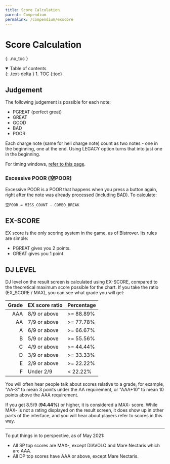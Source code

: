 ```yaml
---
title: Score Calculation
parent: Compendium
permalink: /compendium/exscore
---
```


# Score Calculation
{: .no_toc }

<details open markdown="block">
  <summary>
    Table of contents
  </summary>
  {: .text-delta }
1. TOC
{:toc}
</details>

## Judgement

The following judgement is possible for each note:

* PGREAT (perfect great)
* GREAT
* GOOD
* BAD
* POOR

Each charge note (same for hell charge note) count as two notes - one in the beginning, one at the end. Using LEGACY option turns that into just one in the beginning.

For timing windows, [refer to this page](/misc/iidx_lr2_beatoraja_diff).

### Excessive POOR (空POOR)

Excessive POOR is a POOR that happens when you press a button again, right after the note was already processed (including BAD). To calculate:

```
空POOR = MISS_COUNT - COMBO_BREAK
```

## EX-SCORE

EX score is the only scoring system in the game, as of Bistrover. Its rules are simple:

* PGREAT gives you 2 points.
* GREAT gives you 1 point.

## DJ LEVEL

DJ level on the result screen is calculated using EX-SCORE, compared to the theoretical maximum score possible for the chart. If you take the ratio (EX_SCORE / MAX), you can see what grade you will get:

| Grade | EX score ratio     | Percentage |
| ----: | :----------------- | :--------- |
|  AAA  | 8/9 or above       | >= 88.89%  |
|  AA   | 7/9 or above       | >= 77.78%  |
|  A    | 6/9 or above       | >= 66.67%  |
|  B    | 5/9 or above       | >= 55.56%  |
|  C    | 4/9 or above       | >= 44.44%  |
|  D    | 3/9 or above       | >= 33.33%  |
|  E    | 2/9 or above       | >= 22.22%  |
|  F    | Under 2/9          |  < 22.22%  |

You will often hear people talk about scores relative to a grade, for example, "AA-3" to mean 3 points under the AA requirement, or "AAA+10" to mean 10 points above the AAA requirement.

If you get 8.5/9 (**94.44%**) or higher, it is considered a MAX- score. While MAX- is not a rating displayed on the result screen, it does show up in other parts of the interface, and you will hear about players refer to scores in this way.

---

To put things in to perspective, as of May 2021:

* All SP top scores are MAX-, except DIAVOLO and Mare Nectaris which are AAA.
* All DP top scores have AAA or above, except Mare Nectaris.
